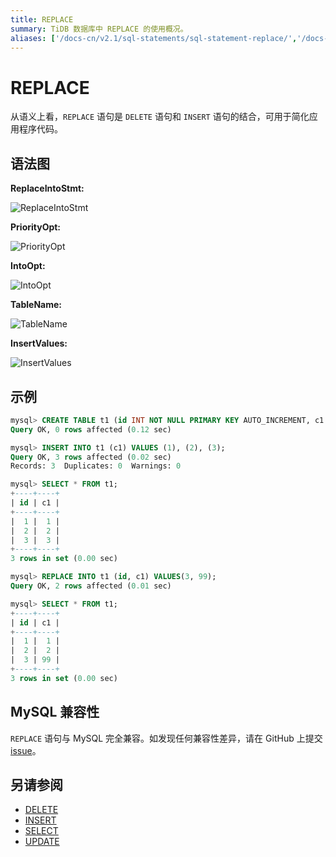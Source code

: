 ```yaml
---
title: REPLACE
summary: TiDB 数据库中 REPLACE 的使用概况。
aliases: ['/docs-cn/v2.1/sql-statements/sql-statement-replace/','/docs-cn/v2.1/reference/sql/statements/replace/']
---
```


# REPLACE

从语义上看，`REPLACE` 语句是 `DELETE` 语句和 `INSERT` 语句的结合，可用于简化应用程序代码。

## 语法图

**ReplaceIntoStmt:**

![ReplaceIntoStmt](https://docs-download.pingcap.com/media/images/docs-cn/sqlgram/ReplaceIntoStmt.png)

**PriorityOpt:**

![PriorityOpt](https://docs-download.pingcap.com/media/images/docs-cn/sqlgram/PriorityOpt.png)

**IntoOpt:**

![IntoOpt](https://docs-download.pingcap.com/media/images/docs-cn/sqlgram/IntoOpt.png)

**TableName:**

![TableName](https://docs-download.pingcap.com/media/images/docs-cn/sqlgram/TableName.png)

**InsertValues:**

![InsertValues](https://docs-download.pingcap.com/media/images/docs-cn/sqlgram/InsertValues.png)

## 示例

```sql
mysql> CREATE TABLE t1 (id INT NOT NULL PRIMARY KEY AUTO_INCREMENT, c1 INT NOT NULL);
Query OK, 0 rows affected (0.12 sec)

mysql> INSERT INTO t1 (c1) VALUES (1), (2), (3);
Query OK, 3 rows affected (0.02 sec)
Records: 3  Duplicates: 0  Warnings: 0

mysql> SELECT * FROM t1;
+----+----+
| id | c1 |
+----+----+
|  1 |  1 |
|  2 |  2 |
|  3 |  3 |
+----+----+
3 rows in set (0.00 sec)

mysql> REPLACE INTO t1 (id, c1) VALUES(3, 99);
Query OK, 2 rows affected (0.01 sec)

mysql> SELECT * FROM t1;
+----+----+
| id | c1 |
+----+----+
|  1 |  1 |
|  2 |  2 |
|  3 | 99 |
+----+----+
3 rows in set (0.00 sec)
```

## MySQL 兼容性

`REPLACE` 语句与 MySQL 完全兼容。如发现任何兼容性差异，请在 GitHub 上提交 [issue](https://github.com/pingcap/tidb/issues/new/choose)。

## 另请参阅

* [DELETE](/sql-statements/sql-statement-delete.md)
* [INSERT](/sql-statements/sql-statement-insert.md)
* [SELECT](/sql-statements/sql-statement-select.md)
* [UPDATE](/sql-statements/sql-statement-update.md)
